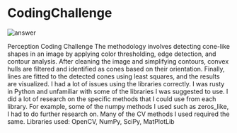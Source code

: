 # CodingChallenge
![answer](https://github.com/user-attachments/assets/ff7c7b70-e23f-45a7-ba25-4e8719d30add)

Perception Coding Challenge
The methodology involves detecting cone-like shapes in an image by applying color thresholding, edge detection, and contour analysis. After cleaning the image and simplifying contours, convex hulls are filtered and identified as cones based on their orientation. Finally, lines are fitted to the detected cones using least squares, and the results are visualized.
I had a lot of issues using the libraries correctly. I was rusty in Python and unfamiliar with some of the libraries I was suggested to use. I did a lot of research on the specific methods that I could use from each library. For example, some of the numpy methods I used such as zeros_like, I had to do further research on. Many of the CV methods I used required the same. 
Libraries used: OpenCV, NumPy, SciPy, MatPlotLib
